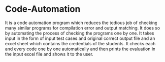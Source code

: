 # Code-Automation 
It is a code automation program which reduces the tedious job of checking many similar programs for compilation error and output matching. It does so by automating the process of checking the programs one by one. It takes input in the form of input test cases and original correct output file and an excel sheet which contains the credentials of the students. It checks each and every code one by one automatically and then prints the evaluation in the input excel file and shows it to the user.
